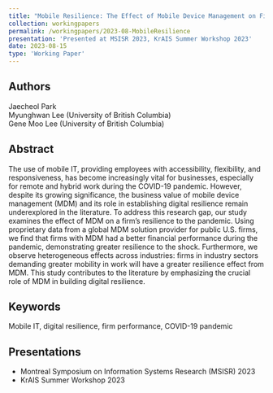 ```yaml
---
title: "Mobile Resilience: The Effect of Mobile Device Management on Firm Performance during the COVID-19 Pandemic"
collection: workingpapers
permalink: /workingpapers/2023-08-MobileResilience
presentation: 'Presented at MSISR 2023, KrAIS Summer Workshop 2023'
date: 2023-08-15
type: 'Working Paper'
---
```


## Authors
Jaecheol Park\
Myunghwan Lee (University of British Columbia)\
Gene Moo Lee (University of British Columbia)

## Abstract
The use of mobile IT, providing employees with accessibility, flexibility, and responsiveness, has become increasingly vital for businesses, especially for remote and hybrid work during the COVID-19 pandemic. However, despite its growing significance, the business value of mobile device management (MDM) and its role in establishing digital resilience remain underexplored in the literature. To address this research gap, our study examines the effect of MDM on a firm’s resilience to the pandemic. Using proprietary data from a global MDM solution provider for public U.S. firms, we find that firms with MDM had a better financial performance during the pandemic, demonstrating greater resilience to the shock. Furthermore, we observe heterogeneous effects across industries: firms in industry sectors demanding greater mobility in work will have a greater resilience effect from MDM. This study contributes to the literature by emphasizing the crucial role of MDM in building digital resilience.

## Keywords
Mobile IT, digital resilience, firm performance, COVID-19 pandemic

## Presentations
* Montreal Symposium on Information Systems Research (MSISR) 2023
* KrAIS Summer Workshop 2023


